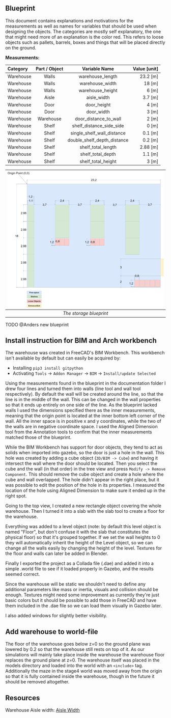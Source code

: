 ## Blueprint

This document contains explanations and motivations for the measurements as well as names for variables that should be used when designing the objects. The categories are mostly self explanatory, the one that might need more of an explanation is the color red. This refers to loose objects such as pallets, barrels, boxes and things that will be placed directly on the ground.

**Measurements:**

| Category  | Part / Object |        Variable Name        | Value \[unit\] |
| :-------- | :-----------: | :-------------------------: | -------------: |
| Warehouse |     Walls     |      warehouse_length       |     23.2 \[m\] |
| Warehouse |     Walls     |       warehouse_width       |       18 \[m\] |
| Warehouse |     Walls     |      warehouse_height       |        6 \[m\] |
| Warehouse |     Aisle     |         aisle_width         |      3.7 \[m\] |
| Warehouse |     Door      |         door_height         |        4 \[m\] |
| Warehouse |     Door      |         door_width          |        3 \[m\] |
| Warehouse |   Warehouse   |    door_distance_to_wall    |        2 \[m\] |
| Warehouse |     Shelf     |  shelf_distance_side_side   |        0 \[m\] |
| Warehouse |     Shelf     | single_shelf_wall_distance  |      0.1 \[m\] |
| Warehouse |     Shelf     | double_shelf_depth_distance |      0.2 \[m\] |
| Warehouse |     Shelf     |     shelf_total_length      |     2.88 \[m\] |
| Warehouse |     Shelf     |      shelf_total_depth      |      1.1 \[m\] |
| Warehouse |     Shelf     |     shelf_total_height      |        3 \[m\] |

| ![blueprint](resources/blueprint_storage.drawio.png) |
| :--------------------------------------------------: |
|               *The storage blueprint*                |

TODO @Anders new blueprint

## Install instruction for BIM and Arch workbench

The warehouse was created in FreeCAD's BIM Workbench. This workbench isn't available by default but can easily be acquired by:

- Installing `pip3 install gitpython`
- Activating  `Tools` -> `Addon Manager` -> `BIM` -> `Install/update Selected`

Using the measurements found in the blueprint in the documentation folder I drew four lines and turned them into walls (line tool and wall tool respectively). By default the wall will be created around the line, so that the line is in the middle of the wall. This can be changed in the wall properties so that it ends up entirely on one side of the line.
As the blueprint lacked walls I used the dimensions specified there as the inner measurements, meaning that the origin point is located at the inner bottom left corner of the wall. All the inner space is in positive x and y coordinates, while the two of the walls are in negative coordinate space.
I used the Aligned Dimension tool from the Annotation tools to confirm that the inner measurements matched those of the blueprint.

While the BIM Workbench has support for door objects, they tend to act as solids when imported into gazebo, so the door is just a hole in the wall. This hole was created by adding a cube object (`3D/BIM -> Cube`) and having it intersect the wall where the door should be located. Then you select the cube and the wall (in that order) in the tree view and press `Modify -> Remove Component`. This should remove the cube object and create a hole where the cube and wall overlapped. The hole didn't appear in the right place, but it was possible to edit the position of the hole in its properties. I measured the location of the hole using Aligned Dimension to make sure it ended up in the right spot.

Going to the top view, I created a new rectangle object covering the whole warehouse. Then I turned it into a slab with the slab tool to create a floor for the warehouse.

Everything was added to a level object (note: by default this level object is named "Floor", but don't confuse it with the slab that constitutes the physical floor) so that it's grouped together. If we set the wall heights to 0 they will automatically inherit the height of the Level object, so we can change all the walls easily by changing the height of the level. Textures for the floor and walls can later be added in Blender.

Finally I exported the project as a Collada file (.dae) and added it into a simple .world file to see if it loaded properly in Gazebo, and the results seemed correct.

Since the warehouse will be static we shouldn't need to define any additional parameters like mass or inertia, visuals and collision should be enough. Textures might need some improvement as currently they're just basic colors but it should be possible to add those in FreeCAD and have them included in the .dae file so we can load them visually in Gazebo later.

I also added windows for slightly better visibility.

## Add warehouse to world-file

The floor of the warehouse goes below z=0 so the ground plane was lowered by 0.2 so that the warehouse still rests on top of it. As our simulations will mainly take place inside the warehouse the warehouse floor replaces the ground plane at z=0. The warehouse itself was placed in the models directory and loaded into the world with an `<include>` tag. Additionally the maze in the stage4 world was moved away from the origin so that it is fully contained inside the warehouse, though in the future it should be removed altogether.

## Resources

Warehouse Aisle width: [Aisle Width](https://www.conger.com/forklift-width/#:~:text=As%20you%20may%20recall%20from,standard%2048-inch%20pallets.)
